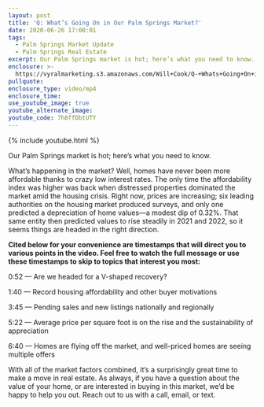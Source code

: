 ```yaml
---
layout: post
title: 'Q: What’s Going On in Our Palm Springs Market?'
date: 2020-06-26 17:00:01
tags:
  - Palm Springs Market Update
  - Palm Springs Real Estate
excerpt: Our Palm Springs market is hot; here’s what you need to know.
enclosure: >-
  https://vyralmarketing.s3.amazonaws.com/Will+Cook/Q-+Whats+Going+On+in+Our+Palm+Springs+Market_.mp4
pullquote:
enclosure_type: video/mp4
enclosure_time:
use_youtube_image: true
youtube_alternate_image:
youtube_code: 7h8ffDbtUTY
---
```


{% include youtube.html %}

Our Palm Springs market is hot; here’s what you need to know.&nbsp;

What’s happening in the market? Well, homes have never been more affordable thanks to crazy low interest rates. The only time the affordability index was higher was back when distressed properties dominated the market amid the housing crisis. Right now, prices are increasing; six leading authorities on the housing market produced surveys, and only one predicted a depreciation of home values—a modest dip of 0.32%. That same entity then predicted values to rise steadily in 2021 and 2022, so it seems things are headed in the right direction.&nbsp;

**Cited below for your convenience are timestamps that will direct you to various points in the video. Feel free to watch the full message or use these timestamps to skip to topics that interest you most:&nbsp;**

0:52 — Are we headed for a V-shaped recovery?&nbsp;

1:40 — Record housing affordability and other buyer motivations&nbsp;

3:45 — Pending sales and new listings nationally and regionally&nbsp;

5:22 — Average price per square foot is on the rise and the sustainability of appreciation&nbsp;

6:40 — Homes are flying off the market, and well-priced homes are seeing multiple offers

With all of the market factors combined, it’s a surprisingly great time to make a move in real estate. As always, if you have a question about the value of your home, or are interested in buying in this market, we’d be happy to help you out. Reach out to us with a call, email, or text.